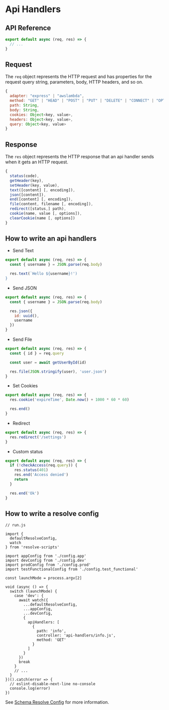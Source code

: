 # Api Handlers

## API Reference

```js
export default async (req, res) => {
  // ...
}
```

## Request

The `req` object represents the HTTP request and has properties for the request query string, parameters, body, HTTP headers, and so on.

```js
{
  adapter: "express" | "awslambda",
  method: "GET" | "HEAD" | "POST" | "PUT" | "DELETE" | "CONNECT" | "OPTIONS" | "TRACE" | "PATCH",
  path: String,
  body: String,
  cookies: Object<key, value>,
  headers: Object<key, value>,
  query: Object<key, value>
}
```

## Response

The `res` object represents the HTTP response that an api handler sends when it gets an HTTP request.

```js
{
  status(code),
  getHeader(key),
  setHeader(key, value),
  text([content] [, encoding]),
  json([content]),
  end([content] [, encoding]),
  file(content, filename [, encoding]),
  redirect([status,] path),
  cookie(name, value [, options]),
  clearCookie(name [, options])
}
```

## How to write an api handlers

- Send Text

```js
export default async (req, res) => {
  const { username } = JSON.parse(req.body)

  res.text(`Hello ${username}!')
}
```

- Send JSON

```js
export default async (req, res) => {
  const { username } = JSON.parse(req.body)

  res.json({
    id: uuid(),
    username
  })
}
```

- Send File

```js
export default async (req, res) => {
  const { id } = req.query

  const user = await getUserById(id)

  res.file(JSON.stringify(user), 'user.json')
}
```

- Set Cookies

```js
export default async (req, res) => {
  res.cookie('expireTime', Date.now() + 1000 * 60 * 60)

  res.end()
}
```

- Redirect

```js
export default async (req, res) => {
  res.redirect('/settings')
}
```

- Custom status

```js
export default async (req, res) => {
  if (!checkAccess(req.query)) {
    res.status(401)
    res.end('Access denied')
    return
  }

  res.end('Ok')
}
```

## How to write a resolve config

```
// run.js

import {
  defaultResolveConfig,
  watch
} from 'resolve-scripts'

import appConfig from './config.app'
import devConfig from './config.dev'
import prodConfig from './config.prod'
import testFunctionalConfig from './config.test_functional'

const launchMode = process.argv[2]

void (async () => {
  switch (launchMode) {
    case 'dev': {
      await watch({
        ...defaultResolveConfig,
        ...appConfig,
        ...devConfig,
        {
          apiHandlers: [
            {
              path: 'info',
              controller: 'api-handlers/info.js',
              method: 'GET'
            }
          ]
        }
      })
      break
    }
    // ...
  }
})().catch(error => {
  // eslint-disable-next-line no-console
  console.log(error)
})
```

See [Schema Resolve Config](../packages/core/resolve-scripts/configs/schema.resolve.config.json) for more information.
